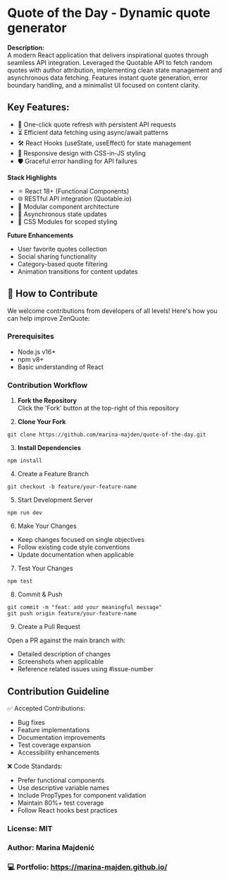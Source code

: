 # Quote of the Day - Dynamic quote generator

**Description:**  
A modern React application that delivers inspirational quotes through seamless API integration. Leveraged the Quotable API to fetch random quotes with author attribution, implementing clean state management and asynchronous data fetching. Features instant quote generation, error boundary handling, and a minimalist UI focused on content clarity.  

## Key Features:  
- 🔄 One-click quote refresh with persistent API requests  
- ⏳ Efficient data fetching using async/await patterns  
- 🛠️ React Hooks (useState, useEffect) for state management  
- 📲 Responsive design with CSS-in-JS styling  
- 🛡️ Graceful error handling for API failures  

**Stack Highlights**  

- ⚛️ React 18+ (Functional Components)
- 🌐 RESTful API integration (Quotable.io)
- 🧩 Modular component architecture
- 🔄 Asynchronous state updates
- 🎨 CSS Modules for scoped styling

**Future Enhancements**

- User favorite quotes collection
- Social sharing functionality
- Category-based quote filtering
- Animation transitions for content updates

## 🤝 How to Contribute

We welcome contributions from developers of all levels! Here's how you can help improve ZenQuote:

### Prerequisites
- Node.js v16+
- npm v8+
- Basic understanding of React

### Contribution Workflow

1. **Fork the Repository**  
   Click the 'Fork' button at the top-right of this repository

2. **Clone Your Fork**  
```
git clone https://github.com/marina-majden/quote-of-the-day.git
```

3. **Install Dependencies**
```
npm install
```

4. Create a Feature Branch
```
git checkout -b feature/your-feature-name
```
   
5. Start Development Server
```
npm run dev
```

6. Make Your Changes

- Keep changes focused on single objectives
- Follow existing code style conventions
- Update documentation when applicable

7. Test Your Changes
```
npm test
```

8. Commit & Push
```
git commit -m "feat: add your meaningful message"  
git push origin feature/your-feature-name
```

9. Create a Pull Request
   
Open a PR against the main branch with:
   - Detailed description of changes
   - Screenshots when applicable
   - Reference related issues using #issue-number
  
## Contribution Guideline

✅ Accepted Contributions:

- Bug fixes
- Feature implementations
- Documentation improvements
- Test coverage expansion
- Accessibility enhancements

❌ Code Standards:

- Prefer functional components
- Use descriptive variable names
- Include PropTypes for component validation
- Maintain 80%+ test coverage
- Follow React hooks best practices

### License: MIT
### Author: Marina Majdenić
### 💻 Portfolio: https://marina-majden.github.io/ 
